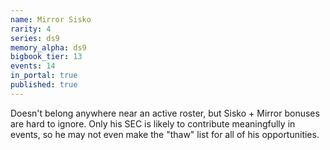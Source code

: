 ```yaml
---
name: Mirror Sisko
rarity: 4
series: ds9
memory_alpha: ds9
bigbook_tier: 13
events: 14
in_portal: true
published: true
---
```


Doesn't belong anywhere near an active roster, but Sisko + Mirror bonuses are hard to ignore. Only his SEC is likely to contribute meaningfully in events, so he may not even make the "thaw" list for all of his opportunities.
